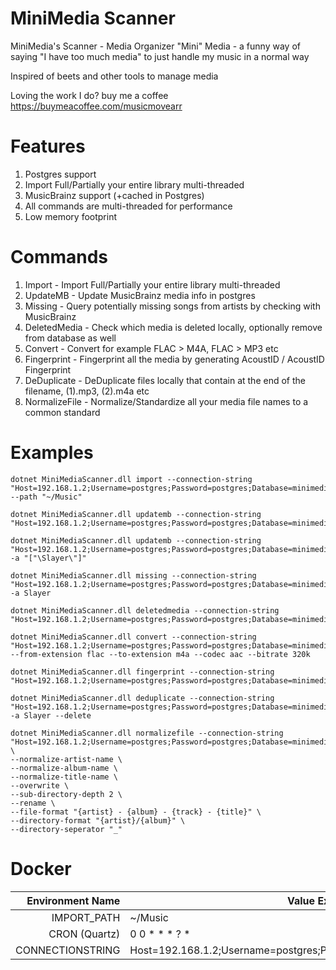 # MiniMedia Scanner
MiniMedia's Scanner - Media Organizer
"Mini" Media - a funny way of saying "I have too much media" to just handle my music in a normal way

Inspired of beets and other tools to manage media

Loving the work I do? buy me a coffee https://buymeacoffee.com/musicmovearr

# Features
1. Postgres support
2. Import Full/Partially your entire library multi-threaded
3. MusicBrainz support (+cached in Postgres)
4. All commands are multi-threaded for performance
5. Low memory footprint

# Commands
1. Import - Import Full/Partially your entire library multi-threaded
2. UpdateMB - Update MusicBrainz media info in postgres
3. Missing - Query potentially missing songs from artists by checking with MusicBrainz
4. DeletedMedia - Check which media is deleted locally, optionally remove from database as well
5. Convert - Convert for example FLAC > M4A, FLAC > MP3 etc
6. Fingerprint - Fingerprint all the media by generating AcoustID / AcoustID Fingerprint
7. DeDuplicate - DeDuplicate files locally that contain at the end of the filename, (1).mp3, (2).m4a etc
8. NormalizeFile - Normalize/Standardize all your media file names to a common standard

# Examples
```
dotnet MiniMediaScanner.dll import --connection-string "Host=192.168.1.2;Username=postgres;Password=postgres;Database=minimedia" --path "~/Music" 
```
```
dotnet MiniMediaScanner.dll updatemb --connection-string "Host=192.168.1.2;Username=postgres;Password=postgres;Database=minimedia"
```
```
dotnet MiniMediaScanner.dll updatemb --connection-string "Host=192.168.1.2;Username=postgres;Password=postgres;Database=minimedia" -a "["\Slayer\"]"
```
```
dotnet MiniMediaScanner.dll missing --connection-string "Host=192.168.1.2;Username=postgres;Password=postgres;Database=minimedia" -a Slayer
```
```
dotnet MiniMediaScanner.dll deletedmedia --connection-string "Host=192.168.1.2;Username=postgres;Password=postgres;Database=minimedia"
```
```
dotnet MiniMediaScanner.dll convert --connection-string "Host=192.168.1.2;Username=postgres;Password=postgres;Database=minimedia" --from-extension flac --to-extension m4a --codec aac --bitrate 320k
```
```
dotnet MiniMediaScanner.dll fingerprint --connection-string "Host=192.168.1.2;Username=postgres;Password=postgres;Database=minimedia"
```
```
dotnet MiniMediaScanner.dll deduplicate --connection-string "Host=192.168.1.2;Username=postgres;Password=postgres;Database=minimedia" -a Slayer --delete
```
```
dotnet MiniMediaScanner.dll normalizefile --connection-string "Host=192.168.1.2;Username=postgres;Password=postgres;Database=minimedia" \
--normalize-artist-name \
--normalize-album-name \
--normalize-title-name \
--overwrite \
--sub-directory-depth 2 \
--rename \
--file-format "{artist} - {album} - {track} - {title}" \
--directory-format "{artist}/{album}" \
--directory-seperator "_"
```

# Docker
| Environment Name | Value Example |
|-----:|---------------|
|IMPORT_PATH| ~/Music |
|CRON (Quartz)|0 0 * * * ? *|
|CONNECTIONSTRING|Host=192.168.1.2;Username=postgres;Password=postgres;Database=minimedia|
